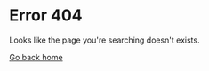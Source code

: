 # Error 404

Looks like the page you're searching doesn't exists.

[Go back home](https://zac0511.github.io)